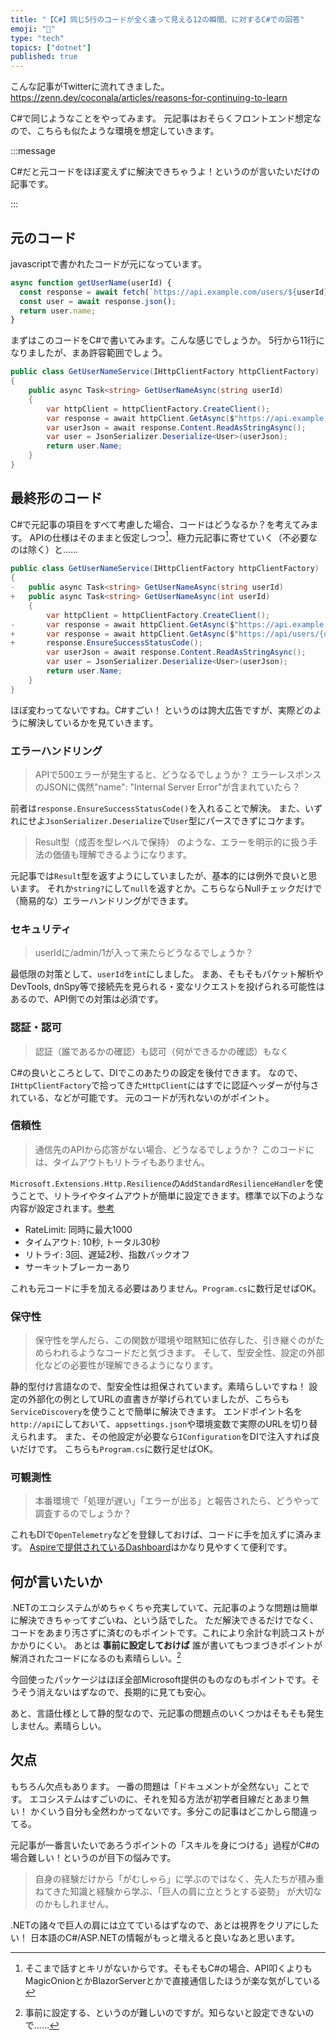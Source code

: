```yaml
---
title: "【C#】同じ5行のコードが全く違って見える12の瞬間、に対するC#での回答"
emoji: "🚢"
type: "tech"
topics: ["dotnet"]
published: true
---
```


こんな記事がTwitterに流れてきました。 
https://zenn.dev/coconala/articles/reasons-for-continuing-to-learn

C#で同じようなことをやってみます。
元記事はおそらくフロントエンド想定なので、こちらも似たような環境を想定していきます。

:::message

C#だと元コードをほぼ変えずに解決できちゃうよ！というのが言いたいだけの記事です。

:::

## 元のコード

javascriptで書かれたコードが元になっています。

```js
async function getUserName(userId) {
  const response = await fetch(`https://api.example.com/users/${userId}`);
  const user = await response.json();
  return user.name;
}
```

まずはこのコードをC#で書いてみます。こんな感じでしょうか。
5行から11行になりましたが、まあ許容範囲でしょう。

```cs
public class GetUserNameService(IHttpClientFactory httpClientFactory)
{
    public async Task<string> GetUserNameAsync(string userId)
    {
        var httpClient = httpClientFactory.CreateClient();
        var response = await httpClient.GetAsync($"https://api.example.com/users/{userId}");
        var userJson = await response.Content.ReadAsStringAsync();
        var user = JsonSerializer.Deserialize<User>(userJson);
        return user.Name;
    }
}
```

## 最終形のコード
C#で元記事の項目をすべて考慮した場合、コードはどうなるか？を考えてみます。
APIの仕様はそのままと仮定しつつ[^1]、極力元記事に寄せていく（不必要なのは除く）と……

[^1]: そこまで話すとキリがないからです。そもそもC#の場合、API叩くよりもMagicOnionとかBlazorServerとかで直接通信したほうが楽な気がしている

```cs diff
public class GetUserNameService(IHttpClientFactory httpClientFactory)
{
-   public async Task<string> GetUserNameAsync(string userId)
+   public async Task<string> GetUserNameAsync(int userId)
    {
        var httpClient = httpClientFactory.CreateClient();
-       var response = await httpClient.GetAsync($"https://api.example.com/users/{userId}");
+       var response = await httpClient.GetAsync($"https://api/users/{userId}");
+       response.EnsureSuccessStatusCode();
        var userJson = await response.Content.ReadAsStringAsync();
        var user = JsonSerializer.Deserialize<User>(userJson);
        return user.Name;
    }
}
```

ほぼ変わってないですね。C#すごい！
というのは誇大広告ですが、実際どのように解決しているかを見ていきます。

### エラーハンドリング
> APIで500エラーが発生すると、どうなるでしょうか？
> エラーレスポンスのJSONに偶然"name": "Internal Server Error"が含まれていたら？

前者は`response.EnsureSuccessStatusCode()`を入れることで解決。
また、いずれにせよ`JsonSerializer.Deserialize`で`User`型にパースできずにコケます。

> Result型（成否を型レベルで保持） のような、エラーを明示的に扱う手法の価値も理解できるようになります。

元記事では`Result`型を返すようにしていましたが、基本的には例外で良いと思います。
それか`string?`にして`null`を返すとか。こちらならNullチェックだけで（簡易的な）エラーハンドリングができます。

### セキュリティ
> userIdに/admin/1が入って来たらどうなるでしょうか？

最低限の対策として、`userId`を`int`にしました。
まあ、そもそもパケット解析やDevTools, dnSpy等で接続先を見られる・変なリクエストを投げられる可能性はあるので、API側での対策は必須です。

### 認証・認可
> 認証（誰であるかの確認）も認可（何ができるかの確認）もなく

C#の良いところとして、DIでこのあたりの設定を後付できます。
なので、`IHttpClientFactory`で拾ってきた`HttpClient`にはすでに認証ヘッダーが付与されている、などが可能です。
元のコードが汚れないのがポイント。

### 信頼性
> 通信先のAPIから応答がない場合、どうなるでしょうか？
> このコードには、タイムアウトもリトライもありません。

`Microsoft.Extensions.Http.Resilience`の`AddStandardResilienceHandler`を使うことで、リトライやタイムアウトが簡単に設定できます。標準で以下のような内容が設定されます。[参考](https://blog.neno.dev/entry/2024/08/08/171524)
* RateLimit: 同時に最大1000
* タイムアウト: 10秒, トータル30秒
* リトライ: 3回、遅延2秒、指数バックオフ
* サーキットブレーカーあり

これも元コードに手を加える必要はありません。`Program.cs`に数行足せばOK。

### 保守性
> 保守性を学んだら、この関数が環境や暗黙知に依存した、引き継ぐのがためらわれるようなコードだと気づきます。
> そして、型安全性、設定の外部化などの必要性が理解できるようになります。

静的型付け言語なので、型安全性は担保されています。素晴らしいですね！
設定の外部化の例としてURLの直書きが挙げられていましたが、こちらも`ServiceDiscovery`を使うことで簡単に解決できます。
エンドポイント名を`http://api`にしておいて、`appsettings.json`や環境変数で実際のURLを切り替えられます。
また、その他設定が必要なら`IConfiguration`をDIで注入すれば良いだけです。
こちらも`Program.cs`に数行足せばOK。

### 可観測性
> 本番環境で「処理が遅い」「エラーが出る」と報告されたら、どうやって調査するのでしょうか？

これもDIで`OpenTelemetry`などを登録しておけば、コードに手を加えずに済みます。
[Aspireで提供されているDashboard](https://learn.microsoft.com/ja-jp/dotnet/aspire/fundamentals/dashboard/overview)はかなり見やすくて便利です。

## 何が言いたいか
.NETのエコシステムがめちゃくちゃ充実していて、元記事のような問題は簡単に解決できちゃってすごいね、という話でした。
ただ解決できるだけでなく、コードをあまり汚さずに済むのもポイントです。これにより余計な判読コストがかかりにくい。
あとは **事前に設定しておけば** 誰が書いてもつまづきポイントが解消されたコードになるのも素晴らしい。[^2]

[^2]: 事前に設定する、というのが難しいのですが。知らないと設定できないので……

今回使ったパッケージはほぼ全部Microsoft提供のものなのもポイントです。そうそう消えないはずなので、長期的に見ても安心。

あと、言語仕様として静的型なので、元記事の問題点のいくつかはそもそも発生しません。素晴らしい。

## 欠点
もちろん欠点もあります。
一番の問題は「ドキュメントが全然ない」ことです。
エコシステムはすごいのに、それを知る方法が初学者目線だとあまり無い！
かくいう自分も全然わかってないです。多分この記事はどこかしら間違ってる。


元記事が一番言いたいであろうポイントの「スキルを身につける」過程がC#の場合難しい！というのが目下の悩みです。

> 自身の経験だけから「がむしゃら」に学ぶのではなく、先人たちが積み重ねてきた知識と経験から学ぶ、「巨人の肩に立とうとする姿勢」 が大切なのかもしれません。

.NETの諸々で巨人の肩には立てているはずなので、あとは視界をクリアにしたい！
日本語のC#/ASP.NETの情報がもっと増えると良いなあと思います。

